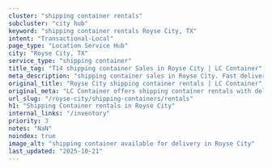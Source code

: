```yaml
---
cluster: "shipping container rentals"
subcluster: "city hub"
keyword: "shipping container rentals Royse City, TX"
intent: "Transactional-Local"
page_type: "Location Service Hub"
city: "Royse City, TX"
service_type: "shipping container"
title_tag: "T14 shipping container Sales in Royse City | LC Container"
meta_description: "shipping container sales in Royse City. Fast delivery, competitive pricing. Serving shipping containers area. Quote ID: JET. Call (214) 524-4168 for your free quote today."
original_title: "Royse City shipping container rentals | LC Container"
original_meta: "LC Container offers shipping container rentals with delivery in Royse City, TX. Local. Fast quotes. Since 2003."
url_slug: "/royse-city/shipping-containers/rentals"
h1: "Shipping Container rentals in Royse City"
internal_links: "/inventory"
priority: 3
notes: "NaN"
noindex: true
image_alt: "shipping container available for delivery in Royse City"
last_updated: "2025-10-21"
---
```


<!-- TODO: Add unique city/inventory copy, images, and internal links here. -->
